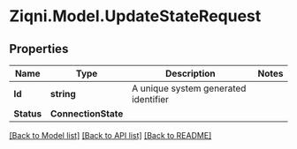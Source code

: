 
# Ziqni.Model.UpdateStateRequest

## Properties

Name | Type | Description | Notes
------------ | ------------- | ------------- | -------------
**Id** | **string** | A unique system generated identifier | 
**Status** | **ConnectionState** |  | 

[[Back to Model list]](../README.md#documentation-for-models)
[[Back to API list]](../README.md#documentation-for-api-endpoints)
[[Back to README]](../README.md)

